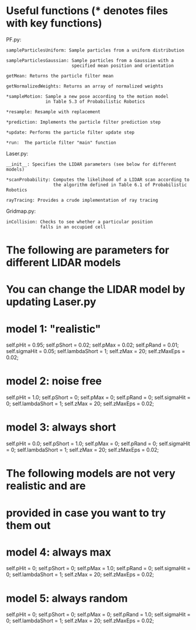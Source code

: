 # Useful functions (* denotes files with key functions)

PF.py:

    sampleParticlesUniform: Sample particles from a uniform distribution

    sampleParticlesGaussian: Sample particles from a Gaussian with a
                             specified mean position and orientation

    getMean: Returns the particle filter mean

    getNormalizedWeights: Returns an array of normalized weights

    *sampleMotion: Sample a new pose according to the motion model
                   in Table 5.3 of Probabilistic Robotics

    *resample: Resample with replacement

    *prediction: Implements the particle filter prediction step

    *update: Performs the particle filter update step

    *run:  The particle filter "main" function


Laser.py:

    __init__: Specifies the LIDAR parameters (see below for different models)

    *scanProbability: Computes the likelihood of a LIDAR scan according to
                      the algorithm defined in Table 6.1 of Probabilistic Robotics

    rayTracing: Provides a crude implementation of ray tracing


Gridmap.py:

    inCollision: Checks to see whether a particular position
                 falls in an occupied cell





# The following are parameters for different LIDAR models
# You can change the LIDAR model by updating Laser.py

# model 1: "realistic"
self.pHit = 0.95;
self.pShort = 0.02;
self.pMax = 0.02;
self.pRand = 0.01;
self.sigmaHit = 0.05;
self.lambdaShort = 1;
self.zMax = 20;
self.zMaxEps = 0.02;


# model 2: noise free
self.pHit = 1.0;
self.pShort = 0;
self.pMax = 0;
self.pRand = 0;
self.sigmaHit = 0;
self.lambdaShort = 1;
self.zMax = 20;
self.zMaxEps = 0.02;


# model 3: always short
self.pHit = 0.0;
self.pShort = 1.0;
self.pMax = 0;
self.pRand = 0;
self.sigmaHit = 0;
self.lambdaShort = 1;
self.zMax = 20;
self.zMaxEps = 0.02;


# The following models are not very realistic and are
# provided in case you want to try them out

# model 4: always max
self.pHit = 0;
self.pShort = 0;
self.pMax = 1.0;
self.pRand = 0;
self.sigmaHit = 0;
self.lambdaShort = 1;
self.zMax = 20;
self.zMaxEps = 0.02;


# model 5: always random
self.pHit = 0;
self.pShort = 0;
self.pMax = 0;
self.pRand = 1.0;
self.sigmaHit = 0;
self.lambdaShort = 1;
self.zMax = 20;
self.zMaxEps = 0.02;
